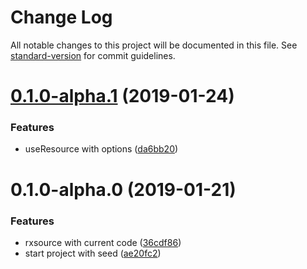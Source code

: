 # Change Log

All notable changes to this project will be documented in this file. See [standard-version](https://github.com/conventional-changelog/standard-version) for commit guidelines.

<a name="0.1.0-alpha.1"></a>
# [0.1.0-alpha.1](https://github.com/brunobertolini/rxsourcee/compare/v0.1.0-alpha.0...v0.1.0-alpha.1) (2019-01-24)


### Features

* useResource with options ([da6bb20](https://github.com/brunobertolini/rxsourcee/commit/da6bb20))



<a name="0.1.0-alpha.0"></a>
# 0.1.0-alpha.0 (2019-01-21)


### Features

* rxsource with current code ([36cdf86](https://github.com/brunobertolini/rxsourcee/commit/36cdf86))
* start project with seed ([ae20fc2](https://github.com/brunobertolini/rxsourcee/commit/ae20fc2))
